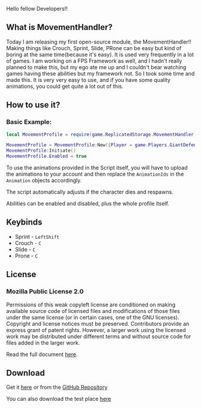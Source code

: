 Hello fellow Developers!!

## What is MovementHandler?

Today I am releasing my first open-source module, the MovementHandler!! Making things like Crouch, Sprint, Slide, PRone can be easy but kind of boring at the same time(because it's easy). It is used very frequently in a lot of games. I am working on a FPS Framework as well, and I hadn't really planned to make this, but my ego ate me up and I couldn't bear watching games having these abilities but my framework not. So I took some time and made this. It is very very easy to use, and if you have some quality animations, you could get quite a lot out of this. 

## How to use it?

### Basic Example:

```lua
local MovementProfile = require(game.ReplicatedStorage.MovementHandler.MovementHandler)

MovementProfile = MovementProfile:New({Player = game.Players.GiantDefender427})
MovementProfile:Initiate()
MovementProfile.Enabled = true
```

To use the animations provided in the Script itself, you will have to upload the animations to your account and then replace the `AnimationIds` in the `Animation` objects accordingly.

The script automatically adjusts if the character dies and respawns.

Abilities can be enabled and disabled, plus the whole profile itself.

## Keybinds
- Sprint - `LeftShift`
- Crouch - `C`
- Slide - `C`
- Prone - `C`

## License 
### Mozilla Public License 2.0
Permissions of this weak copyleft license are conditioned on making available source code of licensed files and modifications of those files under the same license (or in certain cases, one of the GNU licenses). Copyright and license notices must be preserved. Contributors provide an express grant of patent rights. However, a larger work using the licensed work may be distributed under different terms and without source code for files added in the larger work.

Read the full document [here](https://github.com/Giant427/MovementHandler/blob/main/LICENSE).

## Download

Get it [here](https://www.roblox.com/library/7933550317/MovementHandler)
or from the [GitHub Repository](https://github.com/Giant427/MovementHandler)

You can also download the test place [here](https://github.com/Giant427/MovementHandler/blob/main/MovementHandler-Test.rbxl)
